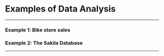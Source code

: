 # Examples of Data Analysis

---

### Example 1: Bike store sales

### Example 2: The Sakila Database

---

